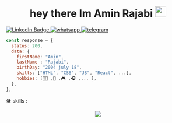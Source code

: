 
<h1 id="header" align="center">
  hey there Im Amin Rajabi  
  <img src="https://media.giphy.com/media/hvRJCLFzcasrR4ia7z/giphy.gif" width="30px"/>
</h1>

 <a href="https://www.linkedin.com/in/amin-rajabi-722b172a6/">
    <img src="https://img.shields.io/badge/LinkedIn-blue?style=for-the-badge&logo=linkedin&logoColor=white" alt="LinkedIn Badge"/>
  </a>
   <a href="">
        <img src="https://img.shields.io/badge/WhatsApp-25D366?style=for-the-badge&logo=whatsapp&logoColor=white" alt="whatsapp" />
    </a>
    <a href="https://t.me/moaminrajabii">
        <img src="https://img.shields.io/badge/Telegram-2CA5E0?style=for-the-badge&logo=telegram&logoColor=white" alt="telegram"  />
    </a>
<br/>
  

```js
const response = {
  status: 200,
  data: {
    firstName: "Amin",
    lastName : "Rajabi",
    birthDay: "2004 july 18",
    skills: ["HTML", "CSS", "JS", "React", ...],
    hobbies: [🏋🏽 ,🏀 ,🎮 ,🎧 ,... ],
  },
};
```

:hammer_and_wrench: skills :

<p align="center">
  <a href="https://skillicons.dev">
    <img src="https://skillicons.dev/icons?i=html,css,bootstrap,tailwind,js,typescript,react,redux" />
  </a>
</p>
